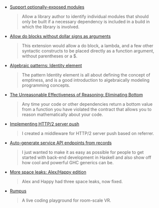 <!-- 2016-07-07 -->

-   [Support optionally-exposed modules](https://github.com/sol/hpack/pull/112)

    > Allow a library author to identify individual modules that should only be built if a necessary dependency is included in a build in which the library is involved.

-   [Allow do blocks without dollar signs as arguments](https://ghc.haskell.org/trac/ghc/ticket/10843)

    > This extension would allow a do block, a lambda, and a few other syntactic constructs to be placed directly as a function argument, without parentheses or a $.

-   [Algebraic patterns: Identity element](https://philipnilsson.github.io/Badness10k/posts/2016-06-29-functional-patterns-identity-element.html)

    > The pattern Identity element is all about defining the concept of emptiness, and is a good introduction to algebraically modeling programming concepts.

-   [The Unreasonable Effectiveness of Reasoning: Eliminating Bottom](http://typed.funops.co/tutorials/2016/05/25/unreasonable-effectiveness-of-reasoning-understanding-bottom.html)

    > Any time your code or other dependencies return a bottom value from a function you have violated the contract that allows you to reason mathematically about your code.

-   [Implementing HTTP/2 server push](http://www.yesodweb.com/blog/2016/07/http2-server-push)

    > I created a middleware for HTTP/2 server push based on referrer.

-   [Auto-generate service API endpoints from records](http://www.haskellforall.com/2016/07/auto-generate-service-api-endpoints.html)

    > I just wanted to make it as easy as possible for people to get started with back-end development in Haskell and also show off how cool and powerful GHC generics can be.

-   [More space leaks: Alex/Happy edition](https://neilmitchell.blogspot.de/2016/07/more-space-leaks-alexhappy-edition.html)

    > Alex and Happy had three space leaks, now fixed.

-   [Rumpus](https://www.youtube.com/watch?v=pnEdY2Qttvw)

    > A live coding playground for room-scale VR.
